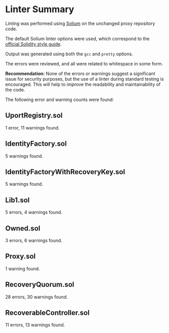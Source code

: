 # Linter Summary

Linting was performed using [Solium](https://github.com/duaraghav8/Solium) on the unchanged proxy repository code.

The default Solium linter options were used, which correspond to the [official Solidity style guide](http://solidity.readthedocs.io/en/develop/style-guide.html#).

Output was generated using both the `gcc` and `pretty` options.

The errors were reviewed, and all were related to whitespace in some form.

__Recommendation:__ None of the errors or warnings suggest a significant issue for security purposes, but the use of a linter during standard testing is encouraged. This will help to improve the readability and maintainability of the code. 

The following error and warning counts were found:

## UportRegistry.sol

1 error, 11 warnings found.

## IdentityFactory.sol

5 warnings found.

## IdentityFactoryWithRecoveryKey.sol

5 warnings found.

## Lib1.sol

5 errors, 4 warnings found.

## Owned.sol

3 errors, 6 warnings found.

## Proxy.sol

1 warning found.

## RecoveryQuorum.sol

28 errors, 30 warnings found.

## RecoverableController.sol

11 errors, 13 warnings found.
